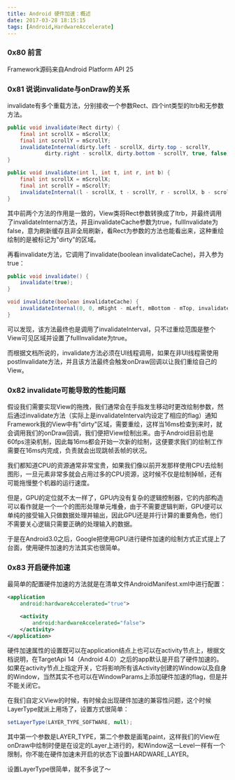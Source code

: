 ```yaml
---
title: Android 硬件加速：概述
date: 2017-03-28 18:15:15
tags: [Android,HardwareAccelerate]
---
```


### 0x80 前言
Framework源码来自Android Platform API 25

### 0x81 说说invalidate与onDraw的关系
invalidate有多个重载方法，分别接收一个参数Rect、四个int类型的ltrb和无参数方法。
```Java
public void invalidate(Rect dirty) {
    final int scrollX = mScrollX;
    final int scrollY = mScrollY;
    invalidateInternal(dirty.left - scrollX, dirty.top - scrollY,
            dirty.right - scrollX, dirty.bottom - scrollY, true, false);
}

public void invalidate(int l, int t, int r, int b) {
    final int scrollX = mScrollX;
    final int scrollY = mScrollY;
    invalidateInternal(l - scrollX, t - scrollY, r - scrollX, b - scrollY, true, false);
}
```
其中前两个方法的作用是一致的，View类将Rect参数转换成了ltrb，并最终调用了invalidateInternal方法，并且invalidateCache参数为true，fullInvalidate为false，意为刷新缓存且非全局刷新，看Rect为参数的方法也能看出来，这种重绘绘制的是被标记为"dirty"的区域。

再看invalidate方法，它调用了invalidate(boolean invalidateCache)，并入参为true：
```Java
public void invalidate() {
    invalidate(true);
}

void invalidate(boolean invalidateCache) {
    invalidateInternal(0, 0, mRight - mLeft, mBottom - mTop, invalidateCache, true);
}
```
可以发现，该方法最终也是调用了invalidateInterval，只不过重绘范围是整个View可见区域并设置了fullInvalidate为true。

而根据文档所说的，invalidate方法必须在UI线程调用，如果在非UI线程需使用postInvalidate方法，并且该方法最终会触发onDraw回调以让我们重绘自己的View。

### 0x82 invalidate可能导致的性能问题
假设我们需要实现View的拖拽，我们通常会在手指发生移动时更改绘制参数，然后通过invalidate方法（实际上是invalidateInterval内设定了相应的flag）通知Framework我的View中有"dirty"区域，需要重绘，这样当16ms检查到来时，就会调用我们的onDraw回调，我们便把View绘制出来。由于Android目前也是60fps渲染机制，因此每16ms都会开始一次新的绘制，这便要求我们的绘制工作需要在16ms内完成，负责就会出现跳帧丢帧的状况。

我们都知道CPU的资源通常非常宝贵，如果我们像以前开发那样使用CPU去绘制图形，一旦元素非常多就会占用过多的CPU资源，这时候不仅是绘制掉帧，还有可能拖慢整个机器的运行速度。

但是，GPU的定位就不太一样了，GPU内没有复杂的逻辑控制器，它的内部构造可以看作就是一个一个的图形处理单元堆叠，由于不需要逻辑判断，GPU便可以单纯的接受输入只做数据处理并输出，因此GPU还是并行计算的重要角色，他们不需要关心逻辑只需要正确的处理输入的数据。

于是在Android3.0之后，Google把使用GPU进行硬件加速的绘制方式正式提上了台面，使用硬件加速的方法其实也很简单。

### 0x83 开启硬件加速
最简单的配置硬件加速的方法就是在清单文件AndroidManifest.xml中进行配置：
```XML
<application
    android:hardwareAccelerated="true">

    <activity
        android:hardwareAccelerated="false">
    </activity>
</application>
```
硬件加速属性的设置既可以在application结点上也可以在activity节点上，根据文档说明，在TargetApi 14（Android 4.0）之后的app默认是开启了硬件加速的。如果在activity节点上指定开关，它将影响所有该Activity创建的Window以及自身的Window，当然其实不也可以在WindowParams上添加硬件加速的flag，但是并不能关闭它。

在我们自定义View的时候，有时候会出现硬件加速的兼容性问题，这个时候LayerType就派上用场了，设置方式很简单：
```Java
setLayerType(LAYER_TYPE_SOFTWARE, null);
```
其中第一个参数是LAYER_TYPE，第二个参数是画笔paint，这样我们的View在onDraw中绘制时便是在设定的Layer上进行的，和Window这一Level一样有一个限制，你不能在硬件加速未开启的状态下设置HARDWARE_LAYER。

设置LayerType很简单，就不多说了～
